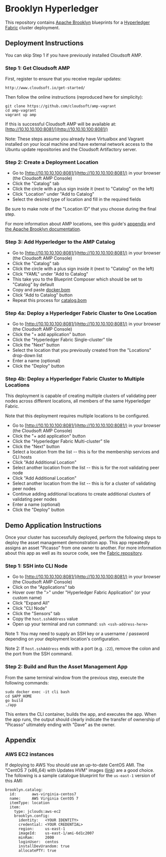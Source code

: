 # Brooklyn Hyperledger

This repository contains [Apache Brooklyn](https://brooklyn.apache.org/) blueprints for a
[Hyperledger Fabric](https://github.com/hyperledger/fabric) cluster deployment.


## Deployment Instructions

You can skip Step 1 if you have previously installed Cloudsoft AMP.


### Step 1: Get Cloudsoft AMP

First, register to ensure that you receive regular updates:
```
http://www.cloudsoft.io/get-started/
```
Then follow the online instructions (reproduced here for simplicity):
```
git clone https://github.com/cloudsoft/amp-vagrant
cd amp-vagrant
vagrant up amp
```

If this is successful Cloudsoft AMP will be available at: [http://10.10.10.100:8081/](http://10.10.10.100:8081/)

Note: These steps assume you already have Virtualbox and Vagrant installed on your local machine and have external network access to the Ubuntu update repositories and the Cloudsoft Artifactory server.


### Step 2: Create a Deployment Location

* Go to [http://10.10.10.100:8081/](http://10.10.10.100:8081/) in your browser (the Cloudsoft AMP Console)
* Click the "Catalog" tab
* Click the circle with a plus sign inside it (next to "Catalog" on the left)
* Click "Location" under "Add to Catalog"
* Select the desired type of location and fill in the required fields

Be sure to make note of the "Location ID" that you choose during the final step.

For more information about AMP locations, see this guide's [appendix](#appendix) and
[the Apache Brooklyn documentation](https://brooklyn.apache.org/v/latest/ops/locations/).


### Step 3: Add Hyperledger to the AMP Catalog

* Go to [http://10.10.10.100:8081/](http://10.10.10.100:8081/) in your browser (the Cloudsoft AMP Console)
* Click the "Catalog" tab
* Click the circle with a plus sign inside it (next to "Catalog" on the left)
* Click "YAML" under "Add to Catalog"
* This take you to the Blueprint Composer which should be set to "Catalog" by default
* Copy and paste [docker.bom](docker.bom)
* Click "Add to Catalog" button
* Repeat this process for [catalog.bom](catalog.bom)


### Step 4a: Deploy a Hyperledger Fabric Cluster to One Location

* Go to [http://10.10.10.100:8081/](http://10.10.10.100:8081/) in your browser (the Cloudsoft AMP Console)
* Click the "+ add application" button
* Click the "Hyperledger Fabric Single-cluster" tile
* Click the "Next" button
* Select the location that you previously created from the "Locations" drop-down list
* Enter a name (optional)
* Click the "Deploy" button


### Step 4b: Deploy a Hyperledger Fabric Cluster to Multiple Locations

This deployment is capable of creating multiple clusters of validating peer nodes across
different locations, all members of the same Hyperledger Fabric.

Note that this deployment requires multiple locations to be configured.

* Go to [http://10.10.10.100:8081/](http://10.10.10.100:8081/) in your browser (the Cloudsoft AMP Console)
* Click the "+ add application" button
* Click the "Hyperledger Fabric Multi-cluster" tile
* Click the "Next" button
* Select a location from the list -- this is for the membership services and CLI hosts
* Click "Add Additional Location"
* Select another location from the list -- this is for the root validating peer node
* Click "Add Additional Location"
* Select another location from the list -- this is for a cluster of validating peer nodes
* Continue adding additional locations to create additional clusters of validating peer nodes
* Enter a name (optional)
* Click the "Deploy" button


## Demo Application Instructions

Once your cluster has successfully deployed, perform the following steps to deploy the asset management demonstration app.  This app repeatedly assigns an asset "Picasso" from one owner to another.  For more information about this app as well as its source code, see the [Fabric repository](https://github.com/hyperledger/fabric/tree/master/examples/chaincode/go/asset_management).

### Step 1: SSH into CLI Node

* Go to [http://10.10.10.100:8081/](http://10.10.10.100:8081/) in your browser (the Cloudsoft AMP Console)
* Click on the "Applications" tab
* Hover over the ">" under "Hyperledger Fabric Application" (or your custom name)
* Click "Expand All"
* Click "CLI Node"
* Click the "Sensors" tab
* Copy the `host.sshAddress` value
* Open up your terminal and run command: `ssh <ssh-address-here>`

Note 1: You may need to supply an SSH key or a username / password depending on your
deployment location's configuration.

Note 2: If `host.sshAddress` ends with a port (e.g. `:22`), remove the colon and the port from the SSH command.


### Step 2: Build and Run the Asset Management App

From the same terminal window from the previous step, execute the following commands:
```
sudo docker exec -it cli bash
cd $APP_HOME
go build
./app
```

This enters the CLI container, builds the app, and executes the app. When the app runs, the output should clearly indicate the transfer of ownership of "Picasso" ultimately ending with "Dave" as the owner.


## Appendix

### AWS EC2 instances

If deploying to AWS You should use an up-to-date CentOS AMI. The "CentOS 7 (x86_64) with Updates HVM"
images ([link](https://aws.amazon.com/marketplace/ordering?productId=b7ee8a69-ee97-4a49-9e68-afaee216db2e))
are a good choice. The following is a sample catalogue blueprint for the `us-east-1` version of this AMI:

    brooklyn.catalog:
      id:       aws-virginia-centos7
      name:     AWS Virginia CentOS 7
      itemType: location
      item:
        type: jclouds:aws-ec2
        brooklyn.config:
          identity:   <YOUR IDENTITY>
          credential: <YOUR CREDENTIAL>
          region:     us-east-1
          imageId:    us-east-1/ami-6d1c2007
          minRam:     2000
          loginUser:  centos
          installDevUrandom: true
          allocatePTY: true
